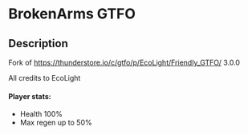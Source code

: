 # BrokenArms GTFO

## Description

Fork of https://thunderstore.io/c/gtfo/p/EcoLight/Friendly_GTFO/ 3.0.0

All credits to EcoLight

#### Player stats:
- Health 100%
- Max regen up to 50%
